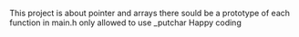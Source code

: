 This project is about pointer and arrays
there sould be a prototype of each function in main.h 
only allowed to use _putchar
Happy coding
